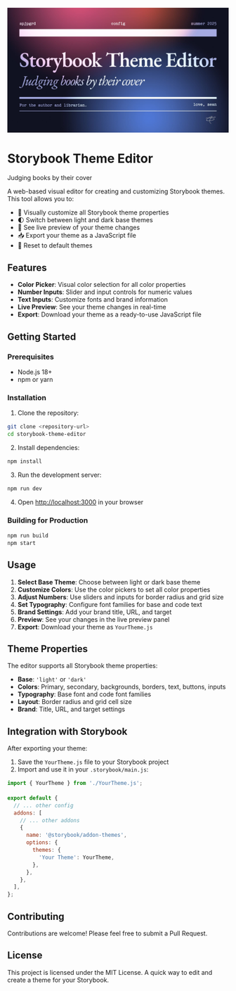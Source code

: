 ![Storybook Theme Editor](/assets/spjpgrd-storybook-theme-editor.jpg)
# Storybook Theme Editor
Judging books by their cover

A web-based visual editor for creating and customizing Storybook themes. This tool allows you to:

- 🎨 Visually customize all Storybook theme properties
- 🌓 Switch between light and dark base themes
- 👀 See live preview of your theme changes
- 📥 Export your theme as a JavaScript file
- 🔄 Reset to default themes

## Features

- **Color Picker**: Visual color selection for all color properties
- **Number Inputs**: Slider and input controls for numeric values
- **Text Inputs**: Customize fonts and brand information
- **Live Preview**: See your theme changes in real-time
- **Export**: Download your theme as a ready-to-use JavaScript file

## Getting Started

### Prerequisites

- Node.js 18+
- npm or yarn

### Installation

1. Clone the repository:
```bash
git clone <repository-url>
cd storybook-theme-editor
```

2. Install dependencies:
```bash
npm install
```


3. Run the development server:
```bash
npm run dev
```

4. Open [http://localhost:3000](http://localhost:3000) in your browser

### Building for Production

```bash
npm run build
npm start
```

## Usage

1. **Select Base Theme**: Choose between light or dark base theme
2. **Customize Colors**: Use the color pickers to set all color properties
3. **Adjust Numbers**: Use sliders and inputs for border radius and grid size
4. **Set Typography**: Configure font families for base and code text
5. **Brand Settings**: Add your brand title, URL, and target
6. **Preview**: See your changes in the live preview panel
7. **Export**: Download your theme as `YourTheme.js`

## Theme Properties

The editor supports all Storybook theme properties:

- **Base**: `'light'` or `'dark'`
- **Colors**: Primary, secondary, backgrounds, borders, text, buttons, inputs
- **Typography**: Base font and code font families
- **Layout**: Border radius and grid cell size
- **Brand**: Title, URL, and target settings

## Integration with Storybook

After exporting your theme:

1. Save the `YourTheme.js` file to your Storybook project
2. Import and use it in your `.storybook/main.js`:

```javascript
import { YourTheme } from './YourTheme.js';

export default {
  // ... other config
  addons: [
    // ... other addons
    {
      name: '@storybook/addon-themes',
      options: {
        themes: {
          'Your Theme': YourTheme,
        },
      },
    },
  ],
};
```

## Contributing

Contributions are welcome! Please feel free to submit a Pull Request.

## License

This project is licensed under the MIT License.
A quick way to edit and create a theme for your Storybook.
